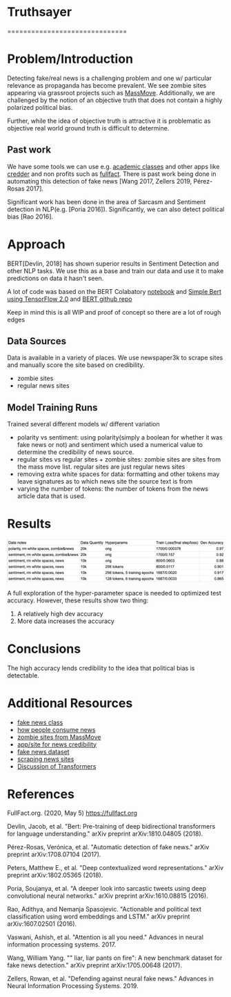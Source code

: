 # Truthsayer
==============================

# Problem/Introduction

Detecting fake/real news is a challenging problem and one w/ particular relevance as propaganda has become prevalent.  We see zombie sites appearing via grassroot projects such as [MassMove](https://github.com/MassMove/AttackVectors).  Additionally, we are challenged by the notion of an objective truth that does not contain a highly polarized political bias.

Further, while the idea of objective truth is attractive it is problematic as objective real world ground truth is difficult to determine.    

## Past work

We have some tools we can use e.g. [academic classes](https://callingbullshit.org) and other apps like [credder](https://credder.com/) and non profits such as [fullfact](https://fullfact.org).  There is past work being done in automating this detection of fake news [Wang 2017, Zellers 2019, Pérez-Rosas 2017].

Significant work has been done in the area of Sarcasm and Sentiment detection in NLP(e.g. [Poria 2016]).  Significantly, we can also detect political bias [Rao 2016].

# Approach

BERT[Devlin, 2018] has shown superior results in Sentiment Detection and other NLP tasks.  We use this as a base and train our data and use it to make predictions on data it hasn't seen.

A lot of code was based on the BERT Colabatory [notebook](https://colab.research.google.com/github/tensorflow/tpu/blob/master/tools/colab/bert_finetuning_with_cloud_tpus.ipynb) and [Simple Bert using TensorFlow 2.0](https://towardsdatascience.com/simple-bert-using-tensorflow-2-0-132cb19e9b22) and [BERT github repo](https://github.com/google-research/bert)

Keep in mind this is all WIP and proof of concept so there are a lot of rough edges

## Data Sources

Data is available in a variety of places.  We use newspaper3k to scrape sites and manually score the site based on credibility.

* zombie sites
* regular news sites

## Model Training Runs

Trained several different models w/ different variation

* polarity vs sentiment: using polarity(simply a boolean for whether it was fake news or not) and sentiment which used a numerical value to determine the credibility of news source.  
* regular sites vs regular sites + zombie sites:  zombie sites are sites from the mass move list.  regular sites are just regular news sites
* removing extra white spaces for data:  formatting and other tokens may leave signatures as to which news site the source text is from
* varying the number of tokens:  the number of tokens from the news article data that is used.

# Results

![results](results.png)

A full exploration of the hyper-parameter space is needed to optimized test accuracy.  However, these results show two thing:

1.  A relatively high dev accuracy
2.  More data increases the accuracy

# Conclusions

The high accuracy lends credibility to the idea that political bias is detectable.

# Additional Resources

* [fake news class](https://callingbullshit.org)
* [how people consume news](http://www.digitalnewsreport.org/survey/2019/how-younger-generations-consume-news-differently/)
* [zombie sites from MassMove](https://github.com/MassMove/AttackVectors)
* [app/site for news credibility](https://credder.com/)
* [fake news dataset](https://github.com/klout/opendata/tree/master/political_leaning)
* [scraping news sites](https://newspaper.readthedocs.io/en/latest/)
* [Discussion of Transformers](https://towardsdatascience.com/transformer-attention-is-all-you-need-1e455701fdd9)

# References

FullFact.org. (2020, May 5) https://fullfact.org

Devlin, Jacob, et al. "Bert: Pre-training of deep bidirectional transformers for language understanding." arXiv preprint arXiv:1810.04805 (2018).

Pérez-Rosas, Verónica, et al. "Automatic detection of fake news." arXiv preprint arXiv:1708.07104 (2017).

Peters, Matthew E., et al. "Deep contextualized word representations." arXiv preprint arXiv:1802.05365 (2018).

Poria, Soujanya, et al. "A deeper look into sarcastic tweets using deep convolutional neural networks." arXiv preprint arXiv:1610.08815 (2016).

Rao, Adithya, and Nemanja Spasojevic. "Actionable and political text classification using word embeddings and LSTM." arXiv preprint arXiv:1607.02501 (2016).

Vaswani, Ashish, et al. "Attention is all you need." Advances in neural information processing systems. 2017.

Wang, William Yang. "" liar, liar pants on fire": A new benchmark dataset for fake news detection." arXiv preprint arXiv:1705.00648 (2017).

Zellers, Rowan, et al. "Defending against neural fake news." Advances in Neural Information Processing Systems. 2019.
